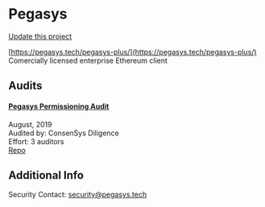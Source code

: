 
# Pegasys

[Update this project](https://github.com/ConsenSys/blockchainSecurityDB/edit/master/projects/pegasys.json)
  
[https://pegasys.tech/pegasys-plus/](https://pegasys.tech/pegasys-plus/)<br>
Comercially licensed enterprise Ethereum client


## Audits



#### [Pegasys Permissioning Audit](https://diligence.consensys.net/audits/2019/08/pegasys-permissioning/)

August, 2019<br>
Audited by: ConsenSys Diligence<br>Effort: 3 auditors<br>
[Repo](https://github.com/PegaSysEng/permissioning-smart-contracts)<br>
      

  



## Additional Info

Security Contact: security@pegasys.tech
